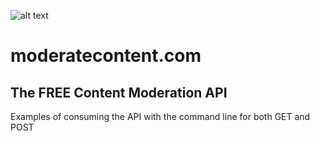 ![alt text](https://www.moderatecontent.com/img/logo.png "ModerateContent.com")

# moderatecontent.com

## The FREE Content Moderation API

Examples of consuming the API with the command line for both GET and POST